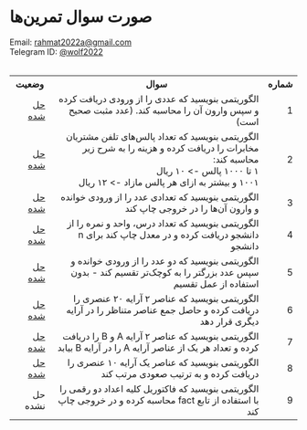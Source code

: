 # صورت سوال تمرین‌ها
Email: <a href="mailto:rahmat2022a@gmail.com">rahmat2022a@gmail.com</a>
<br>
Telegram ID: <a href="https://t.me/wolf2022">@wolf2022</a>
<br><br>
<div dir=rtl>
<table>
  <tr>
    <th>شماره</th>
    <th>سوال</th>
    <th>وضعیت</th>
  </tr>
  <tr>
    <td>1</td>
    <td>الگوریتمی بنویسید که عددی را از ورودی دریافت کرده و سپس وارون آن را محاسبه کند. (عدد مثبت صحیح است)</td>
    <td><a href="https://github.com/EnAnsari/bcp1401/tree/main/src/001">حل شده</a></td>
  </tr>
  <tr>
    <td>2</td>
    <td>الگوریتمی بنویسید که تعداد پالس‌های تلفن مشتریان مخابرات را دریافت کرده و هزینه را به شرح زیر محاسبه کند:<br>۱ تا ۱۰۰۰ پالس -> ۱۰ ریال<br>۱۰۰۱ و بیشتر به ازای هر پالس مازاد -> ۱۲ ریال</td>
    <td><a href="https://github.com/EnAnsari/bcp1401/tree/main/src/002">حل شده</td>
  </tr>
  <tr>
    <td>3</td>
    <td>الگوریتمی بنویسید که تعدادی عدد را از ورودی خوانده و وارون آن‌ها را در خروجی چاپ کند</td>    
    <td><a href="https://github.com/EnAnsari/bcp1401/tree/main/src/003">حل شده</td>
  </tr>
  <tr>
    <td>4</td>
    <td>الگوریتمی بنویسید که تعداد درس، واحد و نمره را از دانشجو دریافت کرده و در معدل چاپ کند برای n دانشجو</td>
    <td><a href="https://github.com/EnAnsari/bcp1401/tree/main/src/004">حل شده</td>
  </tr>
  <tr>
    <td>5</td>
    <td>الگوریتمی بنویسید که دو عدد را از ورودی خوانده و سپس عدد بزرگتر را به کوچک‌تر تقسیم کند - بدون استفاده از عمل تقسیم</td>
    <td><a href="https://github.com/EnAnsari/bcp1401/tree/main/src/005">حل شده</td>
  </tr>
    <td>6</td>
    <td>الگوریتمی بنویسید که عناصر ۲ آرایه ۲۰ عنصری را دریافت کرده و حاصل جمع عناصر متناظر را در آرایه دیگری قرار دهد</td>
    <td><a href="https://github.com/EnAnsari/bcp1401/tree/main/src/006">حل شده</td>
  </tr>
    <td>7</td>
    <td>الگوریتمی بنویسید که عناصر ۲ آرایه A و B را دریافت کرده و تعداد هر یک از عناصر آرایه A را در آرایه B بیابد</td>
    <td><a href="https://github.com/EnAnsari/bcp1401/tree/main/src/007">حل شده</td>
  </tr>
    <td>8</td>
    <td>الگوریتمی بنویسید که عناصر یک آرایه ۱۰ عنصری را دریافت کرده و به ترتیب صعودی مرتب کند</td>
    <td><a href="https://github.com/EnAnsari/bcp1401/tree/main/src/008">حل شده</td>
  </tr>
    <td>9</td>
  <td>الگوریتمی بنویسید که فاکتوریل کلیه اعداد دو رقمی را با استفاده از تابع fact محاسبه کرده و در خروجی چاپ کند</td>
    <td>حل نشده</td>
  </tr>
<table>
</div>
